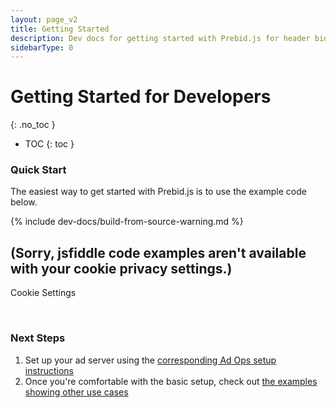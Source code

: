 ```yaml
---
layout: page_v2
title: Getting Started
description: Dev docs for getting started with Prebid.js for header bidding
sidebarType: 0
---
```




# Getting Started for Developers
{: .no_toc }

* TOC
{: toc }

### Quick Start

The easiest way to get started with Prebid.js is to use the example code below.

{% include dev-docs/build-from-source-warning.md %}

<div id="jsfiddle">
<h2>(Sorry, jsfiddle code examples aren't available with your cookie privacy settings.)</h2>
<p><a class="optanon-show-settings">Cookie Settings</a></p><br/>
</div>

<script type="text/javascript">
Optanon.InsertHtml('<iframe width="100%" height="1600" src="//jsfiddle.net/Prebid_Examples/rq7qhcgq/266/embedded/html,result" allowfullscreen="allowfullscreen" frameborder="0"></iframe>', 'jsfiddle', null, {deleteSelectorContent: true}, 3);
</script>

### Next Steps

1. Set up your ad server using the [corresponding Ad Ops setup instructions]({{site.baseurl}}/adops/send-all-bids-adops.html)
2. Once you're comfortable with the basic setup, check out [the examples showing other use cases]({{site.baseurl}}/dev-docs/examples/basic-example.html)


